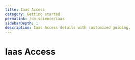 ```yaml
---
title: Iaas Access
category: Getting started
permalink: /do-science/iaas
sidebarDepth: 1
description: Iaas Access details with customized guiding.
---
```


# Iaas Access

<!-- <IaasAccess /> -->
